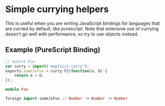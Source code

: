 # Simple currying helpers

This is useful when you are writing JavaScript bindings for languages that are curried by default,
like purescript. Note that extensive use of currying doesn't go well with performance, so try
to use objects instead.

## Example (PureScript Binding)

```javascript
// module Foo
var curry = import('explicit-curry');
exports.someJsFun = curry.F2(function(a, b) {
    return a + b;
});
```

```purescript
module Foo

foreign import someJsFun :: Number -> Number -> Number
```

